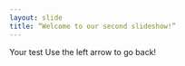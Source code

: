 ```yaml
---
layout: slide
title: “Welcome to our second slideshow!”
---
```

Your test
Use the left arrow to go back!
